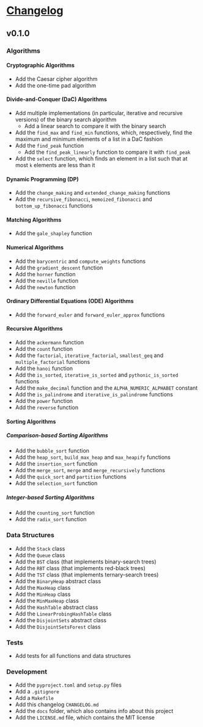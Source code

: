 # [Changelog](https://keepachangelog.com/en/1.0.0/)

## v0.1.0

### Algorithms

#### Cryptographic Algorithms

- Add the Caesar cipher algorithm
- Add the one-time pad algorithm

#### Divide-and-Conquer (DaC) Algorithms

- Add multiple implementations (in particular, iterative and recursive versions) of the binary search algorithm
  - Add a linear search to compare it with the binary search
- Add the `find_max` and `find_min` functions, which, respectively, find the maximum and minimum elements of a list in a DaC fashion
- Add the `find_peak` function
  - Add the `find_peak_linearly` function to compare it with `find_peak`
- Add the `select` function, which finds an element in a list such that at most `k` elements are less than it

#### Dynamic Programming (DP)

- Add the `change_making` and `extended_change_making` functions
- Add the `recursive_fibonacci`, `memoized_fibonacci` and `bottom_up_fibonacci` functions

#### Matching Algorithms

- Add the `gale_shapley` function

#### Numerical Algorithms

- Add the `barycentric` and `compute_weights` functions
- Add the `gradient_descent` function
- Add the `horner` function
- Add the `neville` function
- Add the `newton` function

#### Ordinary Differential Equations (ODE) Algorithms

- Add the `forward_euler` and `forward_euler_approx` functions

#### Recursive Algorithms

- Add the `ackermann` function
- Add the `count` function
- Add the `factorial`, `iterative_factorial`, `smallest_geq` and `multiple_factorial` functions
- Add the `hanoi` function
- Add the `is_sorted`, `iterative_is_sorted` and `pythonic_is_sorted` functions
- Add the `make_decimal` function and the `ALPHA_NUMERIC_ALPHABET` constant
- Add the `is_palindrome` and `iterative_is_palindrome` functions
- Add the `power` function
- Add the `reverse` function

#### Sorting Algorithms

##### Comparison-based Sorting Algorithms

- Add the `bubble_sort` function
- Add the `heap_sort`, `build_max_heap` and `max_heapify` functions
- Add the `insertion_sort` function
- Add the `merge_sort`, `merge` and `merge_recursively` functions
- Add the `quick_sort` and `partition` functions
- Add the `selection_sort` function

##### Integer-based Sorting Algorithms

- Add the `counting_sort` function
- Add the `radix_sort` function

### Data Structures

- Add the `Stack` class
- Add the `Queue` class
- Add the `BST` class (that implements binary-search trees)
- Add the `RBT` class (that implements red-black trees)
- Add the `TST` class (that implements ternary-search trees)
- Add the `BinaryHeap` abstract class
- Add the `MaxHeap` class
- Add the `MinHeap` class
- Add the `MinMaxHeap` class
- Add the `HashTable` abstract class
- Add the `LinearProbingHashTable` class
- Add the `DisjointSets` abstract class
- Add the `DisjointSetsForest` class

### Tests

- Add tests for all functions and data structures

### Development

- Add the `pyproject.toml` and `setup.py` files
- Add a `.gitignore`
- Add a `Makefile`
- Add this changelog `CHANGELOG.md`
- Add the `docs` folder, which also contains info about this project
- Add the `LICENSE.md` file, which contains the MIT license
